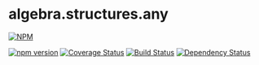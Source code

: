 # algebra.structures.any

[![NPM](https://nodei.co/npm/algebra.structures.any.png?downloads=true&downloadRank=true&stars=true)](https://npmjs.com/package/algebra.structures.any)

[![npm version](https://badge.fury.io/js/algebra.structures.any.svg)](http://badge.fury.io/js/algebra.structures.any)
[![Coverage Status](https://coveralls.io/repos/reaganthomas/algebra.structures.any/badge.svg?branch=master&service=github)](https://coveralls.io/github/reaganthomas/algebra.structures.any?branch=master)
[![Build Status](https://travis-ci.org/reaganthomas/algebra.structures.any.svg)](https://travis-ci.org/reaganthomas/algebra.structures.any)
[![Dependency Status](https://david-dm.org/reaganthomas/algebra.structures.any.svg)](https://david-dm.org/reaganthomas/algebra.structures.any)
